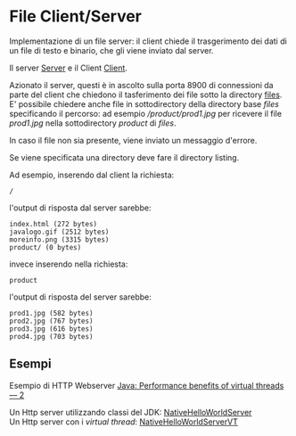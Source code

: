 # File Client/Server

Implementazione di un file server: il client chiede il trasgerimento dei dati di un file 
di testo e binario, che gli viene inviato dal server.

Il server [Server](./src/Server.java) e il Client [Client](./src/Client.java).

Azionato il server, questi è in ascolto sulla porta 8900 di connessioni da parte del
client che chiedono il tasferimento dei file sotto la directory [files](./files). E' possibile chiedere anche file in sottodirectory della directory base *files* specificando il percorso: ad esempio */product/prod1.jpg* per ricevere il file *prod1.jpg*
nella sottodirectory *product* di *files*.

In caso il file non sia presente, viene inviato un messaggio d'errore. 

Se viene specificata una directory deve fare il directory listing. 

Ad esempio, inserendo dal client la richiesta:

```
/
```

l'output di risposta dal server sarebbe:

```
index.html (272 bytes)
javalogo.gif (2512 bytes)
moreinfo.png (3315 bytes)
product/ (0 bytes)
```

invece inserendo nella richiesta:

```
product
```

l'output di risposta del server sarebbe:

```
prod1.jpg (582 bytes)
prod2.jpg (767 bytes)
prod3.jpg (616 bytes)
prod4.jpg (703 bytes)
```

 



## Esempi

Esempio di HTTP Webserver
[Java: Performance benefits of virtual threads — 2](https://medium.com/deno-the-complete-reference/java-performance-benefits-of-virtual-threads-2-f3b5d6552dd)

Un Http server utilizzando classi del JDK: [NativeHelloWorldServer](./src/NativeHelloWorldServer.java)  
Un Http server con i *virtual thread*: [NativeHelloWorldServerVT](./src/NativeHelloWorldServerVT.java)